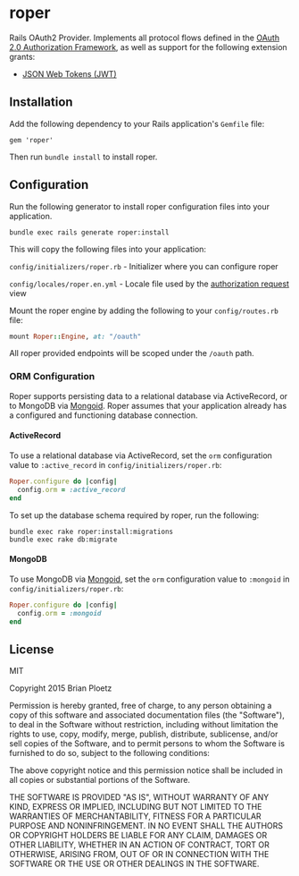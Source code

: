 # roper

Rails OAuth2 Provider. Implements all protocol flows defined in the [OAuth 2.0 Authorization Framework](https://tools.ietf.org/html/rfc6749), as well as support for the following extension grants:

- [JSON Web Tokens (JWT)](https://tools.ietf.org/html/rfc7523)

## Installation

Add the following dependency to your Rails application's `Gemfile` file:

    gem 'roper'


Then run `bundle install` to install roper.

## Configuration

Run the following generator to install roper configuration files into your application.

```
bundle exec rails generate roper:install
```

This will copy the following files into your application:

`config/initializers/roper.rb` - Initializer where you can configure roper

`config/locales/roper.en.yml` - Locale file used by the [authorization request](https://tools.ietf.org/html/rfc6749#section-4.1.1) view

Mount the roper engine by adding the following to your `config/routes.rb` file:

```ruby
mount Roper::Engine, at: "/oauth"
```

All roper provided endpoints will be scoped under the `/oauth` path.


### ORM Configuration

Roper supports persisting data to a relational database via ActiveRecord, or to MongoDB via [Mongoid](https://docs.mongodb.org/ecosystem/tutorial/ruby-mongoid-tutorial/#ruby-mongoid-tutorial). Roper assumes that your application already has a configured and functioning database connection.

#### ActiveRecord

To use a relational database via ActiveRecord, set the `orm` configuration value to `:active_record` in `config/initializers/roper.rb`:

```ruby
Roper.configure do |config|
  config.orm = :active_record
end
```

To set up the database schema required by roper, run the following:

```
bundle exec rake roper:install:migrations
bundle exec rake db:migrate
```

#### MongoDB

To use MongoDB via [Mongoid](https://docs.mongodb.org/ecosystem/tutorial/ruby-mongoid-tutorial/#ruby-mongoid-tutorial), set the `orm` configuration value to `:mongoid` in `config/initializers/roper.rb`:

```ruby
Roper.configure do |config|
  config.orm = :mongoid
end
```

## License

MIT

Copyright 2015 Brian Ploetz

Permission is hereby granted, free of charge, to any person obtaining
a copy of this software and associated documentation files (the
"Software"), to deal in the Software without restriction, including
without limitation the rights to use, copy, modify, merge, publish,
distribute, sublicense, and/or sell copies of the Software, and to
permit persons to whom the Software is furnished to do so, subject to
the following conditions:

The above copyright notice and this permission notice shall be
included in all copies or substantial portions of the Software.

THE SOFTWARE IS PROVIDED "AS IS", WITHOUT WARRANTY OF ANY KIND,
EXPRESS OR IMPLIED, INCLUDING BUT NOT LIMITED TO THE WARRANTIES OF
MERCHANTABILITY, FITNESS FOR A PARTICULAR PURPOSE AND
NONINFRINGEMENT. IN NO EVENT SHALL THE AUTHORS OR COPYRIGHT HOLDERS BE
LIABLE FOR ANY CLAIM, DAMAGES OR OTHER LIABILITY, WHETHER IN AN ACTION
OF CONTRACT, TORT OR OTHERWISE, ARISING FROM, OUT OF OR IN CONNECTION
WITH THE SOFTWARE OR THE USE OR OTHER DEALINGS IN THE SOFTWARE.

